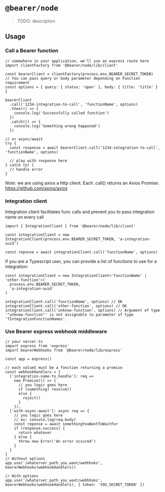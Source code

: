 # `@bearer/node`

> TODO: description

## Usage

### Call a Bearer function

```tsx
// somewhere in your application, we'll use an express route here
import clientFactory from '@bearer/node/lib/client'

const bearerClient = clientFactory(process.env.BEARER_SECRET_TOKEN)
// You can pass query or body parameter depending on Function requirement
const options = { query: { status: 'open' }, body: { title: 'title' } }

bearerClient
  .call('1234-integration-to-call', 'functionName', options)
  .then(() => {
    console.log('Successfully called function')
  })
  .catch(() => {
    console.log('Something wrong happened')
  })

// or async/await
try {
  const response = await bearerClient.call('1234-integration-to-call', 'functionName', options)
  
  // play with response here
} catch (e) {
  // handle error
}

```

_Note_: we are using axios a http client. Each .call() returns an Axios Promise. https://github.com/axios/axios

### Integration client

Integration client facilitates func calls and prevent you to pass integration name on every call

```tsx
import { IntegrationClient } from '@bearer/node/lib/client'

const integrationClient = new IntegrationClient(process.env.BEARER_SECRET_TOKEN, 'a-integration-uuid')

const reponse = await integrationClient.call('functionName', options)
```

If you are a Typescript user, you can provide a list of functions to use for a integration:

```tsx
const integrationClient = new IntegrationClient<'functionName' | 'other-function'>(
  process.env.BEARER_SECRET_TOKEN,
  'a-integration-uuid'
)

integrationClient.call('functionName', options) // OK
integrationClient.call('other-function', options) // OK
integrationClient.call('unknow-function', options) // Argument of type '"unknow-function"' is not assignable to parameter of type 'TIntegrationFunctionNames'.
```

### Use Bearer express webhook middleware

```tsx
// your server.ts
import express from 'express'
import bearerWebhooks from '@bearer/node/lib/express'

const app = express()

// each valueS must be a fonction returning a promise
const webhookHandlers = {
  ['integration-name-to_handle']: req =>
    new Promise(() => {
      // you logic goes here
      if (something) resolve()
      else {
        reject()
      }
    }),
  ['with-async-await']: async req => {
    // you logic goes here
    // ex: console.log(req.body)
    const reponse = await somethingYouWantToWaitFor
    if (response.success) {
      return whatever
    } else {
      throw new Error('An error occured')
    }
  }
}
// Without options
app.use('/whaterver_path_you_want/webhhoks', bearerWebhooks(webhookHandlers))

// With options
app.use('/whaterver_path_you_want/webhhoks', bearerWebhooks(webhookHandlers), { token: 'YOU_SECRET_TOKEN' })
```
